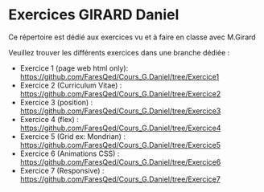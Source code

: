 # Exercices GIRARD Daniel
Ce répertoire est dédié aux exercices vu et à faire en classe avec M.Girard

Veuillez trouver les différents exercices dans une branche dédiée :

- Exercice 1 (page web html only): https://github.com/FaresQed/Cours_G.Daniel/tree/Exercice1
- Exercice 2 (Curriculum Vitae) : https://github.com/FaresQed/Cours_G.Daniel/tree/Exercice2
- Exercice 3 (position) : https://github.com/FaresQed/Cours_G.Daniel/tree/Exercice3
- Exercice 4 (flex) : https://github.com/FaresQed/Cours_G.Daniel/tree/Exercice4
- Exercice 5 (Grid ex: Mondrian) : https://github.com/FaresQed/Cours_G.Daniel/tree/Exercice5
- Exercice 6 (Animations CSS) : https://github.com/FaresQed/Cours_G.Daniel/tree/Exercice6
- Exercice 7 (Responsive) : https://github.com/FaresQed/Cours_G.Daniel/tree/Exercice7
